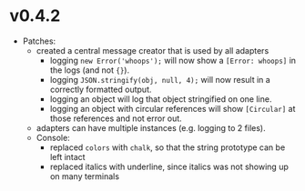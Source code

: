 # v0.4.2

* Patches:
    * created a central message creator that is used by all adapters
        * logging `new Error('whoops');` will now show a `[Error: whoops]` in the logs (and not `{}`).
        * logging `JSON.stringify(obj, null, 4);` will now result in a correctly formatted output.
        * logging an object will log that object stringified on one line.
        * logging an object with circular references will show `[Circular]` at those references and not error out.
    * adapters can have multiple instances (e.g. logging to 2 files).
    * Console:
        * replaced `colors` with `chalk`, so that the string prototype can be left intact
        * replaced italics with underline, since italics was not showing up on many terminals
